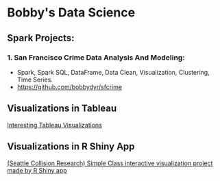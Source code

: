 # Bobby's Data Science

## Spark Projects:

### 1. San Francisco Crime Data Analysis And Modeling: 
  - Spark, Spark SQL, DataFrame, Data Clean, Visualization, Clustering, Time Series.
  - https://github.com/bobbydyr/sfcrime


## Visualizations in Tableau
[Interesting Tableau Visualizations](tableau_port/tableau_port.md)

## Visualizations in R Shiny App
[(Seattle Collision Research) Simple Class interactive visualization project made by R Shiny app](https://bobbydyr.shinyapps.io/project-AC2-traffic/)
 
